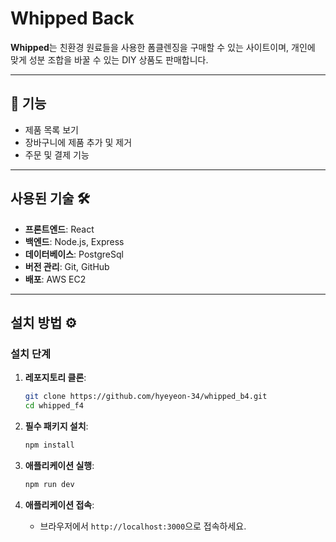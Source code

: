 # Whipped Back

**Whipped**는 친환경 원료들을 사용한 폼클렌징을 구매할 수 있는 사이트이며, 개인에 맞게 성분 조합을 바꿀 수 있는 DIY 상품도 판매합니다.

---
## 🚀 기능
- 제품 목록 보기
- 장바구니에 제품 추가 및 제거
- 주문 및 결제 기능

---

## 사용된 기술 🛠️
- **프론트엔드**: React 
- **백엔드**: Node.js, Express
- **데이터베이스**: PostgreSql
- **버전 관리**: Git, GitHub
- **배포**: AWS EC2

---

## 설치 방법 ⚙️

### 설치 단계
1. **레포지토리 클론**:
    ```bash
    git clone https://github.com/hyeyeon-34/whipped_b4.git
    cd whipped_f4
    ```

2. **필수 패키지 설치**:
    ```bash
    npm install

3. **애플리케이션 실행**:
    ```bash
    npm run dev
    ```

4. **애플리케이션 접속**:
   - 브라우저에서 `http://localhost:3000`으로 접속하세요.
